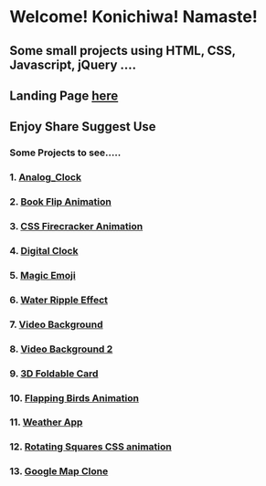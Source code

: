 # Welcome! Konichiwa! Namaste!

## Some small projects using HTML, CSS, Javascript, jQuery ....

## Landing Page [here](https://astrogeek77.github.io/Daily_Coding_Challenge_2021/)

## Enjoy Share Suggest Use



### Some Projects to see.....

### 1. [Analog_Clock](https://astrogeek77.github.io/Daily_Coding_Challenge_2021/Analog%20Clock/)

### 2. [Book Flip Animation](https://astrogeek77.github.io/Daily_Coding_Challenge_2021/Book%20Flip%20Animation/)

### 3. [CSS Firecracker Animation](https://astrogeek77.github.io/Daily_Coding_Challenge_2021/CSS%20Firecracker%20Animation/)

### 4. [Digital Clock](https://astrogeek77.github.io/Daily_Coding_Challenge_2021/Digital%20Clock/)

### 5. [Magic Emoji](https://astrogeek77.github.io/Daily_Coding_Challenge_2021/Magic%20Emoji/)

### 6. [Water Ripple Effect](https://astrogeek77.github.io/Daily_Coding_Challenge_2021/Water%20Ripple%20Effect/)

### 7. [Video Background](https://astrogeek77.github.io/Daily_Coding_Challenge_2021/video%20background/)

### 8. [Video Background 2](https://astrogeek77.github.io/Daily_Coding_Challenge_2021/video%20background%202/)

### 9. [3D Foldable Card](https://astrogeek77.github.io/Daily_Coding_Challenge_2021/3D%20Foldable%20Card/)

### 10. [Flapping Birds Animation](https://astrogeek77.github.io/Daily_Coding_Challenge_2021/Flapping%20Birds%20Animation/)

### 11. [Weather App](https://astrogeek77.github.io/Daily_Coding_Challenge_2021/weather%20app%202.0/)

### 12. [Rotating Squares CSS animation](https://astrogeek77.github.io/Daily_Coding_Challenge_2021/Rotating%20Squares%20CSS%20animation/)

### 13. [Google Map Clone](https://astrogeek77.github.io/Daily_Coding_Challenge_2021/Google%20Map%20Clone/)

